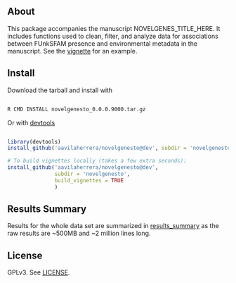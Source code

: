 ## About

This package accompanies the manuscript NOVELGENES_TITLE_HERE. It includes
functions used to clean, filter, and analyze data for associations between
FUnkSFAM presence and environmental metadata in the manuscript. See the
[vignette](./novelgenesto/vignettes/example-run.md) for an example.

## Install

Download the tarball and install with

```bash

R CMD INSTALL novelgenesto_0.0.0.9000.tar.gz

```

Or with [devtools](https://github.com/hadley/devtools)

```r

library(devtools)
install_github('aavilaherrera/novelgenesto@dev', subdir = 'novelgenesto')

# To build vignettes locally (takes a few extra seconds):
install_github('aavilaherrera/novelgenesto@dev',
               subdir = 'novelgenesto',
               build_vignettes = TRUE
               )

```

## Results Summary

Results for the whole data set are summarized in
[results_summary](./results_summary/) as the raw results are ~500MB and ~2
million lines long.

## License

GPLv3. See [LICENSE](./novelgenesto/LICENSE).
